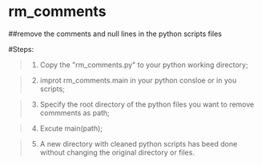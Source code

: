 # rm_comments
##remove the comments and null lines in the python scripts files


#Steps:

>1. Copy the "rm_comments.py" to your python working directory;

>2. improt rm_comments.main in your python consloe or in you scripts;

>3. Specify the root directory of the python files you want to remove commments as path;

>4. Excute main(path);

>5. A new directory with cleaned python scripts has beed done without changing the original directory or files.
